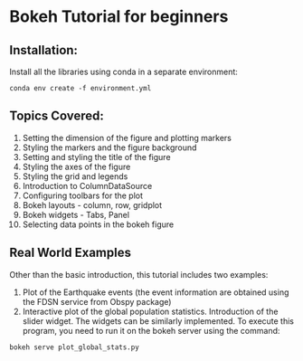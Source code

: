 # Bokeh Tutorial for beginners

## Installation:
Install all the libraries using conda in a separate environment:

`conda env create -f environment.yml`

## Topics Covered:
1. Setting the dimension of the figure and plotting markers
2. Styling the markers and the figure background
3. Setting and styling the title of the figure
4. Styling the axes of the figure
5. Styling the grid and legends
6. Introduction to ColumnDataSource
7. Configuring toolbars for the plot
8. Bokeh layouts - column, row, gridplot
9. Bokeh widgets - Tabs, Panel
10. Selecting data points in the bokeh figure

## Real World Examples
Other than the basic introduction, this tutorial includes two examples:
1. Plot of the Earthquake events (the event information are obtained using the FDSN service from Obspy package)
2. Interactive plot of the global population statistics. Introduction of the slider widget. The widgets can be similarly implemented. To execute this program, you need to run it on the bokeh server using the command:

`bokeh serve plot_global_stats.py`
